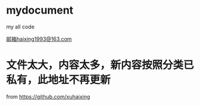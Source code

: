 # mydocument
my all code 

邮箱haixing1993@163.com

# 文件太大，内容太多，新内容按照分类已私有，此地址不再更新


from
https://github.com/xuhaixing

